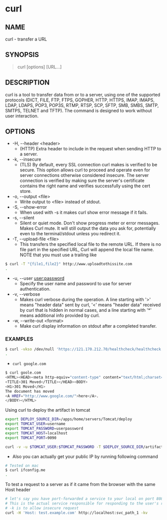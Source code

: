# curl

## NAME

curl - transfer a URL

## SYNOPSIS

> curl [options] [URL...]

## DESCRIPTION

curl  is a tool to transfer data from or to a server, using one of the supported protocols (DICT, FILE, FTP, FTPS, GOPHER, HTTP, HTTPS, IMAP, IMAPS, LDAP, LDAPS, POP3, POP3S, RTMP, RTSP, SCP, SFTP, SMB, SMBS, SMTP, SMTPS, TELNET and TFTP).
The command is designed to work without user interaction.

## OPTIONS

* -H, --header \<header\>
  * (HTTP) Extra header to include in the request when sending HTTP to a server.
* -k, --insecure
  * (TLS)  By default, every SSL connection curl makes is verified to be secure.
      This option allows curl to proceed and operate even for server connections otherwise considered insecure.
      The server connection is verified by making sure the server's certificate contains the right name and verifies successfully using the cert store.
* -o, --output \<file\>
  * Write output to \<file\> instead of stdout.
* -S, --show-error
  * When used with -s it makes curl show error message if it fails.
* -s, --silent
  * Silent  or quiet mode.
      Don't show progress meter or error messages.  
      Makes Curl mute.
      It will still output the data you ask for, potentially even to the terminal/stdout unless you redirect it.
* -T, --upload-file \<file\>
  * This transfers the specified local file to the remote URL. If there is no file part in the specified URL, Curl will append the local file name. NOTE that you must use a  trailing like

```bash
$ curl -T "{file1,file2}" http://www.uploadtothissite.com
.
```

* -u, --user <user:password>
  * Specify the user name and password to use for server authentication.
* -v, --verbose
  * Makes curl verbose during the operation.
      A line starting with '>' means "header data" sent by curl, '<' means "header data" received by curl that is hidden in normal cases, and a line starting with '*' means additional info provided by curl.
* -w, --write-out \<format\>
  * Make curl display information on stdout after a completed transfer.

### EXAMPLES

```bash
$ curl -vkso /dev/null 'https://121.170.212.70/healthcheck/healthcheck.htm' -H'X-test-Debug: 1' -H'Host: test.groceries.org.com'
.
```

* `curl google.com`

```bash
$ curl goole.com
<HTML><HEAD><meta http-equiv="content-type" content="text/html;charset=utf-8">
<TITLE>301 Moved</TITLE></HEAD><BODY>
<H1>301 Moved</H1>
The document has moved
<A HREF="http://www.google.com/">here</A>.
</BODY></HTML>
```

Using curl to deploy the artifact in tomcat

```bash
export DEPLOY_SOURCE_DIR=/apps/home/servers/Tomcat/deploy
export TOMCAT_USER=username
export TOMCAT_PASSWORD=userpassword
export TOMCAT_HOST=localhost
export TOMCAT_PORT=9090

curl -v -u $TOMCAT_USER:$TOMCAT_PASSWORD -T $DEPLOY_SOURCE_DIR/artifact.war http://$TOMCAT_HOST:$TOMCAT_PORT/manager/text/deploy?path=/offer
```

* Also you can actually get your public IP by running following command

```bash
# Tested on mac
$ curl ifconfig.me
.
```

To test a request to a server as if it came from the browser with the same Host header

```bash
# let's say you have port-forwarded a service to your local on port 8080 using kubectl port-forward
# This is the actual service responsible for responding to the user's request from browser when user hits http://test.example.com/svc_path_1
# -k is to allow insecure request
curl -H 'Host: test.example.com' http://localhost:svc_path_1 -kv
```

